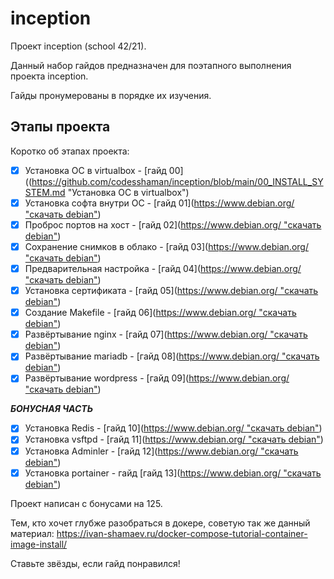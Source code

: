 # inception

Проект inception (school 42/21).

Данный набор гайдов предназначен для поэтапного выполнения проекта inception.

Гайды пронумерованы в порядке их изучения. 

## Этапы проекта

Коротко об этапах проекта:

- [X] Установка ОС в virtualbox - [гайд 00]((https://github.com/codesshaman/inception/blob/main/00_INSTALL_SYSTEM.md "Установка ОС в virtualbox")
- [X] Установка софта внутри ОС - [гайд 01]([https://www.debian.org/ "скачать debian"](https://github.com/codesshaman/inception/blob/main/00_INSTALL_SYSTEM.md))
- [X] Проброс портов на хост - [гайд 02]([https://www.debian.org/ "скачать debian"](https://github.com/codesshaman/inception/blob/main/00_INSTALL_SYSTEM.md))
- [X] Сохранение снимков в облако - [гайд 03]([https://www.debian.org/ "скачать debian"](https://github.com/codesshaman/inception/blob/main/00_INSTALL_SYSTEM.md))
- [X] Предварительная настройка - [гайд 04]([https://www.debian.org/ "скачать debian"](https://github.com/codesshaman/inception/blob/main/00_INSTALL_SYSTEM.md))
- [X] Установка сертификата - [гайд 05]([https://www.debian.org/ "скачать debian"](https://github.com/codesshaman/inception/blob/main/00_INSTALL_SYSTEM.md))
- [X] Создание Makefile - [гайд 06]([https://www.debian.org/ "скачать debian"](https://github.com/codesshaman/inception/blob/main/00_INSTALL_SYSTEM.md))
- [X] Развёртывание nginx - [гайд 07]([https://www.debian.org/ "скачать debian"](https://github.com/codesshaman/inception/blob/main/00_INSTALL_SYSTEM.md))
- [X] Развёртывание mariadb - [гайд 08]([https://www.debian.org/ "скачать debian"](https://github.com/codesshaman/inception/blob/main/00_INSTALL_SYSTEM.md))
- [X] Развёртывание wordpress - [гайд 09]([https://www.debian.org/ "скачать debian"](https://github.com/codesshaman/inception/blob/main/00_INSTALL_SYSTEM.md))

***БОНУСНАЯ ЧАСТЬ***

- [X] Установка Redis - [гайд 10]([https://www.debian.org/ "скачать debian"](https://github.com/codesshaman/inception/blob/main/00_INSTALL_SYSTEM.md))
- [X] Установка vsftpd - [гайд 11]([https://www.debian.org/ "скачать debian"](https://github.com/codesshaman/inception/blob/main/00_INSTALL_SYSTEM.md))
- [X] Установка Adminler - [гайд 12]([https://www.debian.org/ "скачать debian"](https://github.com/codesshaman/inception/blob/main/00_INSTALL_SYSTEM.md))
- [X] Установка portainer - гайд [гайд 13]([https://www.debian.org/ "скачать debian"](https://github.com/codesshaman/inception/blob/main/00_INSTALL_SYSTEM.md))

Проект написан с бонусами на 125.

Тем, кто хочет глубже разобраться в докере, советую так же данный материал: https://ivan-shamaev.ru/docker-compose-tutorial-container-image-install/

Ставьте звёзды, если гайд понравился!
